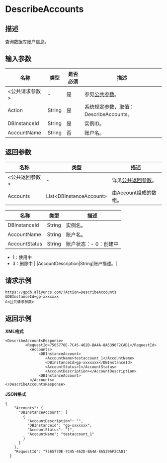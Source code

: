 # DescribeAccounts

## 描述

查询数据库账户信息。

## 输入参数

|名称|类型|是否必须|描述|
|--|--|----|--|
|<公共请求参数\>|-|是|参见[公共参数](/intl.zh-CN/API参考/公共参数.md)。|
|Action|String|是|系统规定参数，取值：DescribeAccounts。|
|DBInstanceId|String|是|实例ID。|
|AccountName|String|否|账户名。|

## 返回参数

|名称|类型|描述|
|--|--|--|
|<公共返回参数\>|-|详见[公共返回参数](/intl.zh-CN/API参考/公共参数.mdsection_apd_1rv_3bb)。|
|Accounts|List<DBInstanceAccount\>|由Account组成的数组。|

|名称|类型|描述|
|--|--|--|
|DBInstanceId|String|实例名。|
|AccountName|String|账户名。|
|AccountStatus|String|账户状态：-   0：创建中
-   1：使用中
-   3：删除中 |
|AccountDescription|String|账户描述。|

## 请求示例

```
https://gpdb.aliyuncs.com/?Action=DescribeAccounts
&DBInstanceId=gp-xxxxxxx
&<公共请求参数>
```

## 返回示例

**XML格式**

```
<DescribeAccountsResponse>
         <RequestId>7565770E-7C45-462D-BA4A-8A5396F2CAD1</RequestId>
           <Accounts>
               <DBInstanceAccount>
                  <AccountName>testaccount_1</AccountName>
                  <DBInstanceId>gp-xxxxxxx</DBInstanceId>
                  <AccountStatus>1</AccountStatus>
                  <AccountDescription></AccountDescription>
               <DBInstanceAccount>
           </Accounts>
</DescribeAccountsResponse>
```

**JSON格式**

```
{
    "Accounts": {
      "DBInstanceAccount": [
        {
          "AccountDescription": "", 
          "DBInstanceId": "gp-xxxxxxx", 
          "AccountStatus": "1", 
          "AccountName": "testaccount_1"
        }
      ]
    }, 
    "RequestId": "7565770E-7C45-462D-BA4A-8A5396F2CAD1"
  }
```

